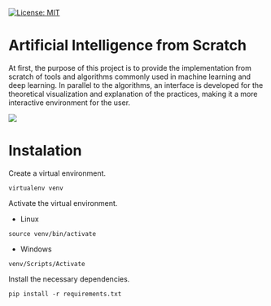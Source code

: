 [![License: MIT](https://img.shields.io/badge/License-MIT-yellow.svg)](https://opensource.org/licenses/MIT)

# Artificial Intelligence from Scratch

At first, the purpose of this project is to provide the implementation from scratch of tools and algorithms commonly used in machine learning and deep learning. In parallel to the algorithms, an interface is developed for the theoretical visualization and explanation of the practices, making it a more interactive environment for the user.

![](https://github.com/paulosantosneto/deep-learning-algorithms-from-scratch/blob/main/interface.gif)

# Instalation

Create a virtual environment.
```
virtualenv venv
```
Activate the virtual environment.
- Linux
```
source venv/bin/activate
```
- Windows
```
venv/Scripts/Activate
```
Install the necessary dependencies.
```
pip install -r requirements.txt
```
